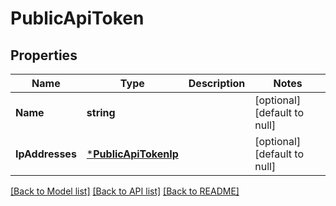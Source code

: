# PublicApiToken

## Properties
Name | Type | Description | Notes
------------ | ------------- | ------------- | -------------
**Name** | **string** |  | [optional] [default to null]
**IpAddresses** | [***PublicApiTokenIp**](PublicApiTokenIp.md) |  | [optional] [default to null]

[[Back to Model list]](../README.md#documentation-for-models) [[Back to API list]](../README.md#documentation-for-api-endpoints) [[Back to README]](../README.md)


